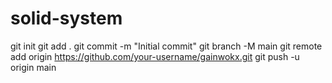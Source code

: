 # solid-system
git init
git add .
git commit -m "Initial commit"
git branch -M main
git remote add origin https://github.com/your-username/gainwokx.git
git push -u origin main

